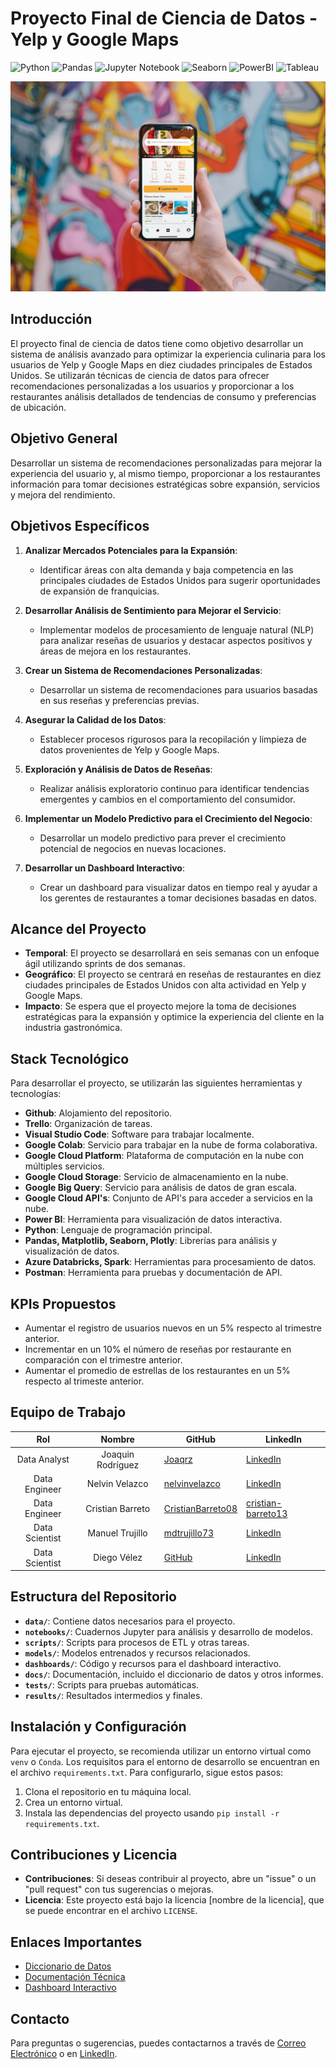 # Proyecto Final de Ciencia de Datos - Yelp y Google Maps

![Python](https://img.shields.io/badge/Python-3776AB?style=flat&logo=python&logoColor=white)
![Pandas](https://img.shields.io/badge/Pandas-150458?style=flat&logo=pandas)
![Jupyter Notebook](https://img.shields.io/badge/Jupyter_Notebook-F37626?style=flat&logo=jupyter)
![Seaborn](https://img.shields.io/badge/Seaborn-3776AB?style=flat&logo=seaborn)
![PowerBI](https://img.shields.io/badge/PowerBI-F2C811?style=flat&logo=powerbi)
![Tableau](https://img.shields.io/badge/Tableau-E97627?style=for-the-badge&logo=Tableau&logoColor=white)

![Banner](6_docs/other_docs/Test1.jpg)

## Introducción

El proyecto final de ciencia de datos tiene como objetivo desarrollar un sistema de análisis avanzado para optimizar la experiencia culinaria para los usuarios de Yelp y Google Maps en diez ciudades principales de Estados Unidos. Se utilizarán técnicas de ciencia de datos para ofrecer recomendaciones personalizadas a los usuarios y proporcionar a los restaurantes análisis detallados de tendencias de consumo y preferencias de ubicación.

## Objetivo General

Desarrollar un sistema de recomendaciones personalizadas para mejorar la experiencia del usuario y, al mismo tiempo, proporcionar a los restaurantes información para tomar decisiones estratégicas sobre expansión, servicios y mejora del rendimiento.

## Objetivos Específicos

1. **Analizar Mercados Potenciales para la Expansión**:
   - Identificar áreas con alta demanda y baja competencia en las principales ciudades de Estados Unidos para sugerir oportunidades de expansión de franquicias.
  
2. **Desarrollar Análisis de Sentimiento para Mejorar el Servicio**:
   - Implementar modelos de procesamiento de lenguaje natural (NLP) para analizar reseñas de usuarios y destacar aspectos positivos y áreas de mejora en los restaurantes.
  
3. **Crear un Sistema de Recomendaciones Personalizadas**:
   - Desarrollar un sistema de recomendaciones para usuarios basadas en sus reseñas y preferencias previas.
  
4. **Asegurar la Calidad de los Datos**:
   - Establecer procesos rigurosos para la recopilación y limpieza de datos provenientes de Yelp y Google Maps.
  
5. **Exploración y Análisis de Datos de Reseñas**:
   - Realizar análisis exploratorio continuo para identificar tendencias emergentes y cambios en el comportamiento del consumidor.
  
6. **Implementar un Modelo Predictivo para el Crecimiento del Negocio**:
   - Desarrollar un modelo predictivo para prever el crecimiento potencial de negocios en nuevas locaciones.
  
7. **Desarrollar un Dashboard Interactivo**:
   - Crear un dashboard para visualizar datos en tiempo real y ayudar a los gerentes de restaurantes a tomar decisiones basadas en datos.

## Alcance del Proyecto

- **Temporal**: El proyecto se desarrollará en seis semanas con un enfoque ágil utilizando sprints de dos semanas.
- **Geográfico**: El proyecto se centrará en reseñas de restaurantes en diez ciudades principales de Estados Unidos con alta actividad en Yelp y Google Maps.
- **Impacto**: Se espera que el proyecto mejore la toma de decisiones estratégicas para la expansión y optimice la experiencia del cliente en la industria gastronómica.

## Stack Tecnológico


Para desarrollar el proyecto, se utilizarán las siguientes herramientas y tecnologías:

- **Github**: Alojamiento del repositorio.
- **Trello**: Organización de tareas.
- **Visual Studio Code**: Software para trabajar localmente.
- **Google Colab**: Servicio para trabajar en la nube de forma colaborativa.
- **Google Cloud Platform**: Plataforma de computación en la nube con múltiples servicios.
- **Google Cloud Storage**: Servicio de almacenamiento en la nube.
- **Google Big Query**: Servicio para análisis de datos de gran escala.
- **Google Cloud API's**: Conjunto de API's para acceder a servicios en la nube.
- **Power BI**: Herramienta para visualización de datos interactiva.
- **Python**: Lenguaje de programación principal.
- **Pandas, Matplotlib, Seaborn, Plotly**: Librerías para análisis y visualización de datos.
- **Azure Databricks, Spark**: Herramientas para procesamiento de datos.
- **Postman**: Herramienta para pruebas y documentación de API.

## KPIs Propuestos

- Aumentar el registro de usuarios nuevos en un 5% respecto al trimestre anterior.
- Incrementar en un 10% el número de reseñas por restaurante en comparación con el trimestre anterior.
- Aumentar el promedio de estrellas de los restaurantes en un 5% respecto al trimeste anterior.

## Equipo de Trabajo

| **Rol** | **Nombre** | **GitHub** | **LinkedIn** |
|:---:|:---:|---|---|
| Data Analyst | Joaquin Rodríguez | [Joaqrz](https://github.com/Joaqrz) | [LinkedIn](enlace_a_linkedin) |
| Data Engineer | Nelvin Velazco | [nelvinvelazco](https://github.com/nelvinvelazco) | [LinkedIn](enlace_a_linkedin) |
| Data Engineer | Cristian Barreto | [CristianBarreto08](https://github.com/CristianBarreto08) | [cristian-barreto13](https://www.linkedin.com/in/cristian-barreto13/) |
| Data Scientist | Manuel Trujillo | [mdtrujillo73](https://github.com/mdtrujillo73) | [LinkedIn](enlace_a_linkedin) |
| Data Scientist | Diego Vélez | [GitHub](enlace_a_github) | [LinkedIn](enlace_a_linkedin) |

## Estructura del Repositorio

- **`data/`**: Contiene datos necesarios para el proyecto.
- **`notebooks/`**: Cuadernos Jupyter para análisis y desarrollo de modelos.
- **`scripts/`**: Scripts para procesos de ETL y otras tareas.
- **`models/`**: Modelos entrenados y recursos relacionados.
- **`dashboards/`**: Código y recursos para el dashboard interactivo.
- **`docs/`**: Documentación, incluido el diccionario de datos y otros informes.
- **`tests/`**: Scripts para pruebas automáticas.
- **`results/`**: Resultados intermedios y finales.

## Instalación y Configuración

Para ejecutar el proyecto, se recomienda utilizar un entorno virtual como `venv` o `Conda`. Los requisitos para el entorno de desarrollo se encuentran en el archivo `requirements.txt`. Para configurarlo, sigue estos pasos:

1. Clona el repositorio en tu máquina local.
2. Crea un entorno virtual.
3. Instala las dependencias del proyecto usando `pip install -r requirements.txt`.

## Contribuciones y Licencia

- **Contribuciones**: Si deseas contribuir al proyecto, abre un "issue" o un "pull request" con tus sugerencias o mejoras.
- **Licencia**: Este proyecto está bajo la licencia [nombre de la licencia], que se puede encontrar en el archivo `LICENSE`.

## Enlaces Importantes

- [Diccionario de Datos](enlace_al_diccionario_de_datos)
- [Documentación Técnica](enlace_a_documentacion)
- [Dashboard Interactivo](enlace_a_dashboard)

## Contacto

Para preguntas o sugerencias, puedes contactarnos a través de [Correo Electrónico](mailto:correo@ejemplo.com) o en [LinkedIn](enlace_a_linkedin).
